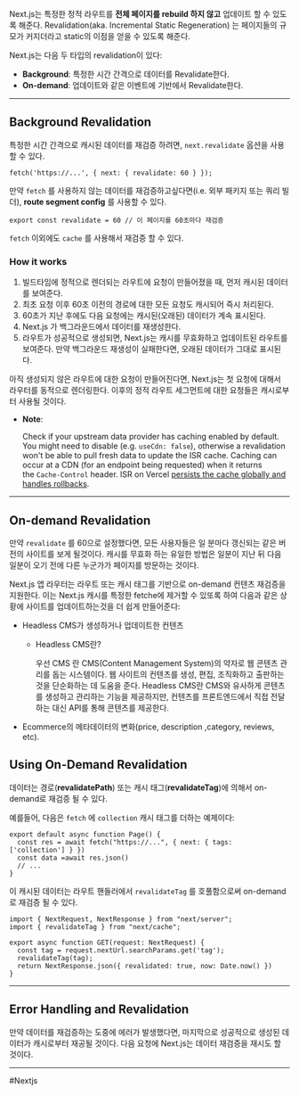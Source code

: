 Next.js는 특정한 정적 라우트를 **전체 페이지를 rebuild 하지 않고** 업데이트 할 수 있도록 해준다. Revalidation(aka. Incremental Static Regeneration) 는 페이지들의 규모가 커지더라고 static의 이점을 얻을 수 있도록 해준다.

Next.js는 다음 두 타입의 revalidation이 있다:

- **Background**: 특정한 시간 간격으로 데이터를 Revalidate한다.
- **On-demand**: 업데이트와 같은 이벤트에 기반에서 Revalidate한다.

---

## Background Revalidation

특정한 시간 간격으로 캐시된 데이터를 재검증 하려면, `next.revalidate` 옵션을 사용할 수 있다.

```tsx
fetch('https://...', { next: { revalidate: 60 } });
```

만약 `fetch` 를 사용하지 않는 데이터를 재검증하고싶다면(i.e. 외부 패키지 또는 쿼리 빌더), **route segment config** 를 사용할 수 있다.

```tsx
export const revalidate = 60 // 이 페이지를 60초마다 재검증
```

`fetch` 이외에도 `cache` 를 사용해서 재검증 할 수 있다.

### How it works

1. 빌드타임에 정적으로 렌더되는 라우트에 요청이 만들어졌을 때, 먼저 캐시된 데이터를 보여준다.
2. 최초 요청 이후 60초 이전의 경로에 대한 모든 요청도 캐시되어 즉시 처리된다.
3. 60초가 지난 후에도 다음 요청에는 캐시된(오래된) 데이터가 계속 표시된다.
4. Next.js 가 백그라운드에서 데이터를 재생성한다.
5. 라우트가 성공적으로 생성되면, Next.js는 캐시를 무효화하고 업데이트된 라우트를 보여준다. 만약 백그라운드 재생성이 실패한다면, 오래된 데이터가 그대로 표시된다.

아직 생성되지 않은 라우트에 대한 요청이 만들어진다면, Next.js는 첫 요청에 대해서 라우터를 동적으로 렌더링한다. 이후의 정적 라우트 세그먼트에 대한 요청들은 캐시로부터 사용될 것이다.

- **Note**:
    
    Check if your upstream data provider has caching enabled by default. You might need to disable (e.g. `useCdn: false`), otherwise a revalidation won't be able to pull fresh data to update the ISR cache. Caching can occur at a CDN (for an endpoint being requested) when it returns the `Cache-Control` header. ISR on Vercel [persists the cache globally and handles rollbacks](https://vercel.com/docs/concepts/incremental-static-regeneration/overview).
    

---

## On-demand Revalidation

만약 `revalidate` 를 60으로 설정했다면, 모든 사용자들은 일 분마다 갱신되는 같은 버전의 사이트를 보게 될것이다. 캐시를 무효화 하는 유일한 방법은 일분이 지난 뒤 다음 일분이 오기 전에 다른 누군가가 페이지를 방문하는 것이다.

Next.js 앱 라우터는 라우트 또는 캐시 태그를 기반으로 on-demand 컨텐츠 재검증을 지원한다. 이는 Next.js 캐시를 특정한 fetche에 제거할 수 있또록 하여 다음과 같은 상황에 사이트를 업데이트하는것을 더 쉽게 만들어준다:

- Headless CMS가 생성하거나 업데이트한 컨텐츠
    
    - Headless CMS란?
        
        우선 CMS 란 CMS(Content Management System)의 약자로 웹 콘텐츠 관리를 돕는 시스템이다. 웹 사이트의 컨텐츠를 생성, 편집, 조직화하고 출판하는 것을 단순화하는 데 도움을 준다. Headless CMS란 CMS와 유사하게 콘텐츠를 생성하고 관리하는 기능을 제공하지만, 컨텐츠를 프론트엔드에서 직접 전달하는 대신 API를 통해 콘텐츠를 제공한다.
        
- Ecommerce의 메타데이터의 변화(price, description ,category, reviews, etc).
    

## Using On-Demand Revalidation

데이터는 경로(**revalidatePath**) 또는 캐시 태그(**revalidateTag**)에 의해서 on-demand로 재검증 될 수 있다.

예를들어, 다음은 `fetch` 에 `collection` 캐시 태그를 더하는 예제이다:

```tsx
export default async function Page() {
  const res = await fetch("https://...", { next: { tags: ['collection'] } })
  const data =await res.json()
  // ...
}
```

이 캐시된 데이터는 라우트 핸들러에서 `revalidateTag` 를 호풀함으로써 on-demand로 재검증 될 수 있다.

```tsx
import { NextRequest, NextResponse } from "next/server";
import { revalidateTag } from "next/cache";

export async function GET(request: NextRequest) {
  const tag = request.nextUrl.searchParams.get('tag');
  revalidateTag(tag);
  return NextResponse.json({ revalidated: true, now: Date.now() })
}
```

---

## Error Handling and Revalidation

만약 데이터를 재검증하는 도중에 에러가 발생했다면, 마지막으로 성공적으로 생성된 데이터가 캐시로부터 재공될 것이다. 다음 요청에 Next.js는 데이터 재검증을 재시도 할 것이다.

---

#Nextjs 